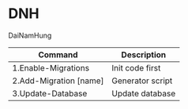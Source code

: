 # DNH
DaiNamHung

| Command               | Description     |
|-----------------------|-----------------|
|1.Enable-Migrations    | Init code first |
|2.Add-Migration [name] | Generator script|
|3.Update-Database      | Update database |
